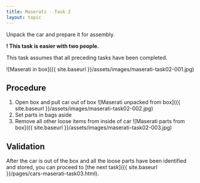 ```yaml
---
title: Maserati - Task 2
layout: topic
---
```


Unpack the car and prepare it for assembly.

**! This task is easier with two people.**

This task assumes that all preceding tasks have been completed.

![Maserati in box]({{ site.baseurl }}/assets/images/maserati-task02-001.jpg)

## Procedure

1. Open box and pull car out of box
![Maserati unpacked from box]({{ site.baseurl }}/assets/images/maserati-task02-002.jpg)
2. Set parts in bags aside
3. Remove all other loose items from inside of car
![Maserati parts from box]({{ site.baseurl }}/assets/images/maserati-task02-003.jpg)

## Validation

After the car is out of the box and all the loose parts have been identified and stored, you can proceed to [the next task]({{ site.baseurl }}/pages/cars-maserati-task03.html).